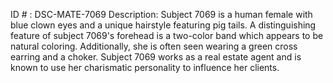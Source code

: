 ID # : DSC-MATE-7069
Description: Subject 7069 is a human female with blue clown eyes and a unique hairstyle featuring pig tails. A distinguishing feature of subject 7069's forehead is a two-color band which appears to be natural coloring. Additionally, she is often seen wearing a green cross earring and a choker. Subject 7069 works as a real estate agent and is known to use her charismatic personality to influence her clients.